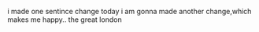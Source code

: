 i made one sentince change
today i am gonna made another change,which makes me happy..
the great london
